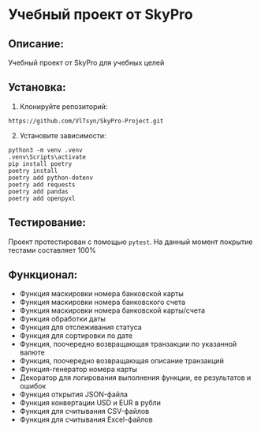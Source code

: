 # Учебный проект от SkyPro

## Описание:

Учебный проект от SkyPro для учебных целей

## Установка:

1. Клонируйте репозиторий:
```
https://github.com/VlTsyn/SkyPro-Project.git
```
2. Установите зависимости:
```
python3 -m venv .venv
.venv\Scripts\activate
pip install poetry
poetry install
poetry add python-dotenv
poetry add requests
poetry add pandas
poetry add openpyxl
```
## Тестирование:

Проект протестирован с помощью `pytest`.
На данный момент покрытие тестами составляет 100%

## Функционал:

- Функция маскировки номера банковской карты
- Функция маскировки номера банковского счета
- Функция маскировки номера банковской карты/счета
- Функция обработки даты
- Функция для отслеживания статуса
- Функция для сортировки по дате
- Функция, поочередно возвращающая транзакции по указанной валюте
- Функция, поочередно возвращающая описание транзакций
- Функция-генератор номера карты
- Декоратор для логирования выполнения функции, ее результатов и ошибок
- Функция открытия JSON-файла
- Функция конвертации USD и EUR в рубли
- Функция для считывания CSV-файлов
- Функция для считывания Excel-файлов